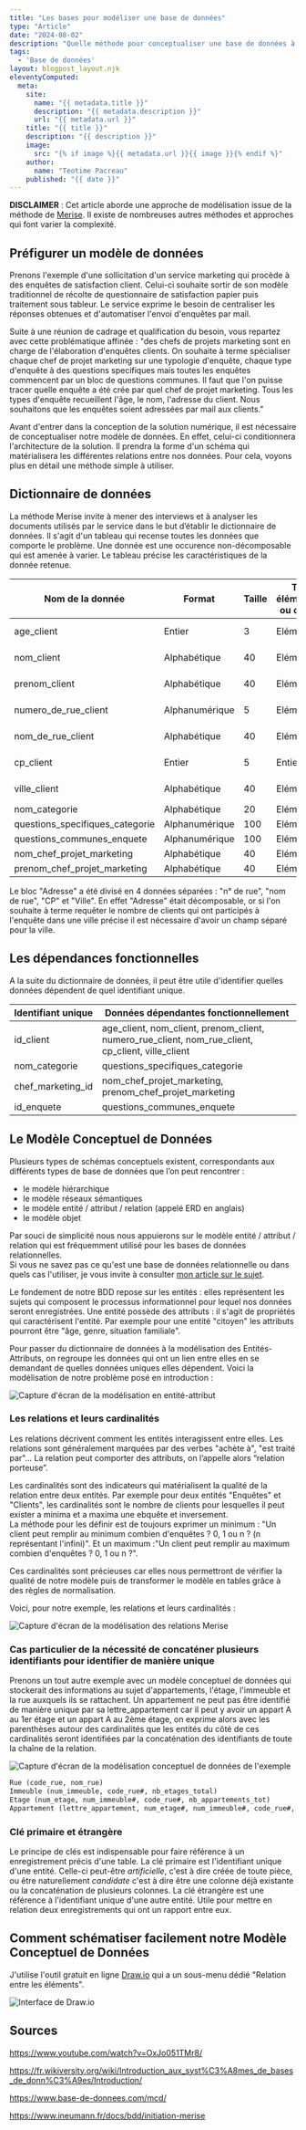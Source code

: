 ```yaml
---
title: "Les bases pour modéliser une base de données"
type: "Article"
date: "2024-08-02"
description: "Quelle méthode pour conceptualiser une base de données à partir d'une simple expression de besoins ?"
tags: 
  - 'Base de données'
layout: blogpost_layout.njk
eleventyComputed:
  meta:
    site:
      name: "{{ metadata.title }}"
      description: "{{ metadata.description }}"
      url: "{{ metadata.url }}"
    title: "{{ title }}"
    description: "{{ description }}"
    image:
      src: "{% if image %}{{ metadata.url }}{{ image }}{% endif %}"
    author:
      name: "Teotime Pacreau"
    published: "{{ date }}"
---
```

**DISCLAIMER** : Cet article aborde une approche de modélisation issue de la méthode de [Merise](https://fr.wikipedia.org/wiki/Merise_(informatique)). Il existe de nombreuses autres méthodes et approches qui font varier la complexité.

## Préfigurer un modèle de données
Prenons l'exemple d'une sollicitation d'un service marketing qui procède à des enquêtes de satisfaction client. Celui-ci souhaite sortir de son modèle traditionnel de récolte de questionnaire de satisfaction papier puis traitement sous tableur. Le service exprime le besoin de centraliser les réponses obtenues et d'automatiser l'envoi d'enquêtes par mail.

Suite à une réunion de cadrage et qualification du besoin, vous repartez avec cette problématique affinée : "des chefs de projets marketing sont en charge de l'élaboration d'enquêtes clients. On souhaite à terme spécialiser chaque chef de projet marketing sur une typologie d'enquête, chaque type d'enquête à des questions specifiques mais toutes les enquêtes commencent par un bloc de questions communes. Il faut que l'on puisse tracer quelle enquête a été crée par quel chef de projet marketing. Tous les types d'enquête recueillent l'âge, le nom, l'adresse du client. Nous souhaitons que les enquêtes soient adressées par mail aux clients."

Avant d'entrer dans la conception de la solution numérique, il est nécessaire de conceptualiser notre modèle de données. En effet, celui-ci conditionnera l'architecture de la solution. Il prendra la forme d'un schéma qui matérialisera les différentes relations entre nos données. Pour cela, voyons plus en détail une méthode simple à utiliser.

## Dictionnaire de données
La méthode Merise invite à mener des interviews et à analyser les documents utilisés par le service dans le but d’établir le dictionnaire de données.
Il s'agit d'un tableau qui recense toutes les données que comporte le problème. Une donnée est une occurence non-décomposable qui est amenée à varier. Le tableau précise les caractéristiques de la donnée retenue.

| Nom de la donnée   | Format | Taille | Type élémentaire ou calculé | Document associé|
| -------- | ------- | ------- | ------- | ------- |
| age_client | Entier    | 3 | Elémentaire  | Fiche client |
| nom_client | Alphabétique   | 40 | Elémentaire  | Fiche client |
| prenom_client | Alphabétique   | 40 | Elémentaire  | Fiche client |
| numero_de_rue_client | Alphanumérique  | 5 | Elémentaire  | Fiche client |
| nom_de_rue_client | Alphabétique   | 40 | Elémentaire  | Fiche client |
| cp_client | Entier  | 5 | Entier  | Fiche client |
| ville_client | Alphabétique   | 40 | Elémentaire  | Fiche client |
| nom_categorie| Alphabétique   | 20 | Elémentaire  | Enquete|
| questions_specifiques_categorie | Alphanumérique   | 100 | Elémentaire  | Enquete|
| questions_communes_enquete | Alphanumérique   | 100 | Elémentaire  | Enquete|
| nom_chef_projet_marketing | Alphabétique   | 40 | Elémentaire  | /|
| prenom_chef_projet_marketing | Alphabétique   | 40 | Elémentaire  | /|

Le bloc "Adresse" a été divisé en 4 données séparées : "n° de rue", "nom de rue", "CP" et "Ville". En effet "Adresse" était décomposable, or si l'on souhaite à terme requêter le nombre de clients qui ont participés à l'enquête dans une ville précise il est nécessaire d'avoir un champ séparé pour la ville.

## Les dépendances fonctionnelles
A la suite du dictionnaire de données, il peut être utile d'identifier quelles données dépendent de quel identifiant unique.

| Identifiant unique   | Données dépendantes fonctionnellement |
| -------- | ------- |
| id_client | age_client, nom_client, prenom_client, numero_rue_client, nom_rue_client, cp_client, ville_client    |
| nom_categorie | questions_specifiques_categorie   |
| chef_marketing_id | nom_chef_projet_marketing, prenom_chef_projet_marketing    |
| id_enquete | questions_communes_enquete |

## Le Modèle Conceptuel de Données
Plusieurs types de schémas conceptuels existent, correspondants aux différents types de base de données que l’on peut rencontrer :
- le modèle hiérarchique
- le modèle réseaux sémantiques
- le modèle entité / attribut / relation (appelé ERD en anglais)
- le modèle objet

Par souci de simplicité nous nous appuierons sur le modèle entité / attribut / relation qui est fréquemment utilisé pour les bases de données relationnelles.  
Si vous ne savez pas ce qu'est une base de données relationnelle ou dans quels cas l'utiliser, je vous invite à consulter [mon article sur le sujet](https://www.teotimepacreau.fr/blog/sqlite/).

Le fondement de notre BDD repose sur les entités : elles représentent les sujets qui composent le processus informationnel pour lequel nos données seront enregistrées.
Une entité possède des attributs : il s'agit de propriétés qui caractérisent l'entité. Par exemple pour une entité "citoyen" les attributs pourront être "âge, genre, situation familiale".

Pour passer du dictionnaire de données à la modélisation des Entités-Attributs, on regroupe les données qui ont un lien entre elles en se demandant de quelles données uniques elles dépendent.
Voici la modélisation de notre problème posé en introduction :

![Capture d'écran de la modélisation en entité-attribut](/img/MCD_entite_attribut.png "Modélisation en entité-attribut")

### Les relations et leurs cardinalités
Les relations décrivent comment les entités interagissent entre elles. Les relations sont généralement marquées par des verbes "achète à", "est traité par"...
La relation peut comporter des attributs, on l’appelle alors “relation porteuse”.

Les cardinalités sont des indicateurs qui matérialisent la qualité de la relation entre deux entités. Par exemple pour deux entités "Enquêtes" et "Clients", les cardinalités sont le nombre de clients pour lesquelles il peut exister a minima et a maxima une ebquête et inversement.  
La méthode pour les définir est de toujours exprimer un minimum : "Un client peut remplir au minimum combien d'enquêtes ? 0, 1 ou n ? (n représentant l'infini)". Et un maximum  :"Un client peut remplir au maximum combien d'enquêtes ? 0, 1 ou n ?".

Ces cardinalités sont précieuses car elles nous permettront de vérifier la qualité de notre modèle puis de transformer le modèle en tables grâce à des règles de normalisation.

Voici, pour notre exemple, les relations et leurs cardinalités :

![Capture d'écran de la modélisation des relations Merise](/img/relations-cardinalites-merise.png "Modélisation des relations et de leurs cardinalites")

### Cas particulier de la nécessité de concaténer plusieurs identifiants pour identifier de manière unique
Prenons un tout autre exemple avec un modèle conceptuel de données qui stockerait des informations au sujet d'appartements, l'étage, l'immeuble et la rue auxquels ils se rattachent.
Un appartement ne peut pas être identifié de manière unique par sa lettre_appartement car il peut y avoir un appart A au 1er étage et un appart A au 2ème étage, on exprime alors avec les parenthèses autour des cardinalités que les entités du côté de ces cardinalités seront identifiées par la concaténation des identifiants de toute la chaîne de la relation.

![Capture d'écran de la modélisation conceptuel de données de l'exemple](/img/merise-concaténation_identifiants.png "Modélisation conceptuel des données de l'exemple, crédit schéma et exemple : Idriss Neumann")


```markdown
Rue (code_rue, nom_rue)
Immeuble (num_immeuble, code_rue#, nb_etages_total)
Etage (num_etage, num_immeuble#, code_rue#, nb_appartements_tot)
Appartement (lettre_appartement, num_etage#, num_immeuble#, code_rue#, nb_pieces_total)
```
### Clé primaire et étrangère  
Le principe de clés est indispensable pour faire référence à un enregistrement précis d'une table.
La clé primaire est l'identifiant unique d'une entité. Celle-ci peut-être *artificielle*, c'est à dire créée de toute pièce, ou être naturellement *candidate* c'est à dire être une colonne déjà existante ou la concaténation de plusieurs colonnes.
La clé étrangère est une référence à l'identifiant unique d'une autre entité. Utile pour mettre en relation deux enregistrements qui ont un rapport entre eux.

## Comment schématiser facilement notre Modèle Conceptuel de Données  
J'utilise l'outil gratuit en ligne [Draw.io](https://app.diagrams.net/) qui a un sous-menu dédié "Relation entre les éléments".

![Interface de Draw.io](/img/interface_drawio.png "Interface de Draw.io, volet latéral composé du sous-menu relation entre les éléments")

## Sources
<https://www.youtube.com/watch?v=OxJo051TMr8/>

<https://fr.wikiversity.org/wiki/Introduction_aux_syst%C3%A8mes_de_bases_de_donn%C3%A9es/Introduction/>

<https://www.base-de-donnees.com/mcd/>

<https://www.ineumann.fr/docs/bdd/initiation-merise>